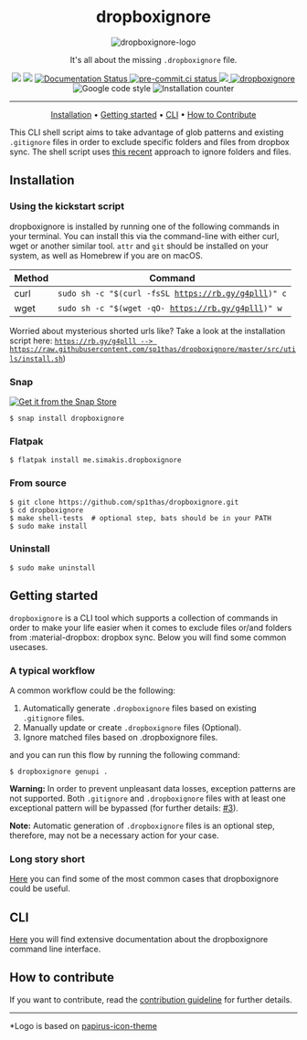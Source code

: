 <div align="center">
    <h1>dropboxignore</h1>
    <img src="https://raw.githubusercontent.com/sp1thas/dropboxignore/master/docs/static/icons/128.png" alt="dropboxignore-logo">
    <p>It's all about the missing <code>.dropboxignore</code> file.</p>
    <img src="https://github.com/sp1thas/dropboxignore/workflows/Testing/badge.svg">
    <img src="https://github.com/sp1thas/dropboxignore/workflows/Shellcheck/badge.svg">
    <a href='https://dropboxignore.simakis.me/en/latest/?utm=gh'>
        <img src='https://github.com/sp1thas/dropboxignore/actions/workflows/docs-deployment.yml/badge.svg' alt='Documentation Status' />
    </a>
    <a href='https://results.pre-commit.ci/latest/github/sp1thas/dropboxignore/master'>
        <img src='https://results.pre-commit.ci/badge/github/sp1thas/dropboxignore/master.svg' alt='pre-commit.ci status' />
    </a>
    <a href="https://codecov.io/gh/sp1thas/dropboxignore">
    <img src="https://codecov.io/gh/sp1thas/dropboxignore/branch/master/graph/badge.svg?token=LBVA80F2DV"/>
    </a>
    <a href="https://snapcraft.io/dropboxignore">
        <img alt="dropboxignore" src="https://snapcraft.io/dropboxignore/badge.svg" />
    </a>
    <img src="https://img.shields.io/badge/code%20style-google-%234285F4" alt="Google code style">
    <img src="https://img.shields.io/endpoint?url=https%3A%2F%2Fraw.githubusercontent.com%2Fwiki%2Fsp1thas%2Fdropboxignore%2Flatest%2Dstats.json" alt="Installation counter">

<hr>

[Installation](#installation) •
[Getting started](#getting-started) •
[CLI](#cli) •
[How to Contribute](#how-to-contribute)

</div>


This CLI shell script aims to take advantage of glob patterns and existing `.gitignore` files in order to exclude specific
folders and files from dropbox sync. The shell script uses
[this recent](https://help.dropbox.com/files-folders/restore-delete/ignored-files) approach to ignore folders and files.

## Installation

### Using the kickstart script

dropboxignore is installed by running one of the following commands in your terminal. You can install this via the command-line with either curl, wget or another similar tool. `attr` and `git` should be installed on your system, as well as Homebrew if you are on macOS.

| Method | Command                                                        |
|--------|----------------------------------------------------------------|
| curl   | <code>sudo sh -c "$(curl -fsSL https://rb.gy/g4plll)" c</code> |
| wget   | <code>sudo sh -c "$(wget -qO- https://rb.gy/g4plll)" w</code>  |

Worried about mysterious shorted urls like? Take a look at the installation script here: [`https://rb.gy/g4plll --> https://raw.githubusercontent.com/sp1thas/dropboxignore/master/src/utils/install.sh`](https://raw.githubusercontent.com/sp1thas/dropboxignore/master/src/utils/install.sh))
### Snap

[![Get it from the Snap Store](https://snapcraft.io/static/images/badges/en/snap-store-white.svg)](https://snapcraft.io/dropboxignore)

```shell
$ snap install dropboxignore
```

### Flatpak

```shell
$ flatpak install me.simakis.dropboxignore
```

### From source
```shell
$ git clone https://github.com/sp1thas/dropboxignore.git
$ cd dropboxignore
$ make shell-tests  # optional step, bats should be in your PATH
$ sudo make install
```

### Uninstall
```shell
$ sudo make uninstall
```

## Getting started

`dropboxignore` is a CLI tool which supports a collection of commands in order to make your life easier when it comes
to exclude files or/and folders from :material-dropbox: dropbox sync. Below you will find some common usecases.

### A typical workflow

A common workflow could be the following:

 1. Automatically generate `.dropboxignore` files based on existing `.gitignore` files.
 2. Manually update or create `.dropboxignore` files (Optional).
 3. Ignore matched files based on .dropboxignore files.

and you can run this flow by running the following command:

```shell
$ dropboxignore genupi .
```

**Warning:** In order to prevent unpleasant data losses, exception patterns are not supported. Both `.gitignore` and
`.dropboxignore` files with at least one exceptional pattern will be bypassed (for further details:
[#3](https://github.com/sp1thas/dropboxignore/issues/3)).

**Note:** Automatic generation of `.dropboxignore` files is an optional step, therefore, may not be a necessary action
for your case.

### Long story short

[Here](https://dropboxignore.simakis.me/en/latest/getting-started/#long-story-short) you can find some of the most common cases
that dropboxignore could be useful.

## CLI

[Here](https://dropboxignore.simakis.me/en/latest/cli/?utm=gh) you will find extensive documentation about the dropboxignore command line
interface.

## How to contribute

If you want to contribute, read the [contribution guideline](https://dropboxignore.simakis.me/contributing/?utm=gh) for
further details.

---

*Logo is based on [papirus-icon-theme](https://github.com/PapirusDevelopmentTeam/papirus-icon-theme)
